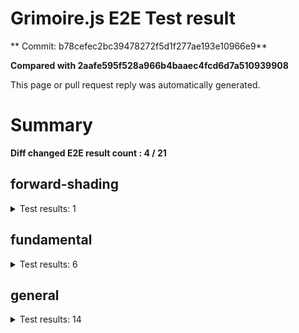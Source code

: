 # Grimoire.js E2E Test result

** Commit: b78cefec2bc39478272f5d1f277ae193e10966e9**

**Compared with 2aafe595f528a966b4baaec4fcd6d7a510939908**

This page or pull request reply was automatically generated.

# Summary

**Diff changed E2E result count : 4 / 21**



## forward-shading

<details>
    <summary>Test results: 1</summary>

<details>
    <summary>0:forward-shading/pbr-rougness-metallic[PASSED] -- (load: 4499 / waitFor: )</summary>





<img src="https://142-108731811-gh.circle-artifacts.com/0/tmp/circle-artifacts.e1HMx95/diff/forward-shadingpbr-rougness-metallic.png"/>




<a href="http://jsrun.it/kyasbal/gCfn3#fundamental&#x3D;staging-b78cefec2bc39478272f5d1f277ae193e10966e9">OPEN</a>



<details>
    <summary>Logs</summary>

```
log:%cGrimoire.js v0.21.1
plugins:

  1 : grimoirejs-math@1.15.1
  2 : grimoirejs-fundamental@0.30.0beta5
  3 : grimoirejs-forward-shading@1.10.1

To suppress this message,please inject a line &quot;gr.debug &#x3D; false;&quot; on the initializing timing. color:#44F;font-weight:bold;
```

</details>

<details>
    <summary>Meta</summary>


|Key|Value|
|:-:|:-:|
|config|[object Object]|
|loadTime|4499|
|logs|[object Object]|
|diffTestResult|true|
|url|http://jsrun.it/kyasbal/gCfn3#fundamental&#x3D;staging-b78cefec2bc39478272f5d1f277ae193e10966e9|


</details>

<details>
    <summary>Config</summary>


|Key|Value|
|:-:|:-:|
|url|http://jsrun.it/kyasbal/gCfn3|
|timeout|100000|
|waitFor||
|width|640|
|height|480|
|threshold|3%|
|shift|2|
|group|forward-shading|
|name|pbr-rougness-metallic|


</details>


</details>


---

 

</details>


## fundamental

<details>
    <summary>Test results: 6</summary>

<details>
    <summary>0:fundamental/texture-direction[PASSED] -- (load: 4695 / waitFor: )</summary>





<img src="https://142-108731811-gh.circle-artifacts.com/1/tmp/circle-artifacts.VR4VuoK/diff/fundamentaltexture-direction.png"/>




<a href="https://codepen.io/kyasbal-1994/debug/gXMBJV#fundamental&#x3D;staging-b78cefec2bc39478272f5d1f277ae193e10966e9">OPEN</a>



<details>
    <summary>Logs</summary>

```
log:%cGrimoire.js v0.21.1
plugins:

  1 : grimoirejs-math@1.15.1
  2 : grimoirejs-fundamental@0.30.0beta5

To suppress this message,please inject a line &quot;gr.debug &#x3D; false;&quot; on the initializing timing. color:#44F;font-weight:bold;
```

</details>

<details>
    <summary>Meta</summary>


|Key|Value|
|:-:|:-:|
|config|[object Object]|
|loadTime|4695|
|logs|[object Object]|
|diffTestResult|true|
|url|https://codepen.io/kyasbal-1994/debug/gXMBJV#fundamental&#x3D;staging-b78cefec2bc39478272f5d1f277ae193e10966e9|


</details>

<details>
    <summary>Config</summary>


|Key|Value|
|:-:|:-:|
|url|https://codepen.io/kyasbal-1994/debug/gXMBJV|
|timeout|100000|
|waitFor||
|width|640|
|height|480|
|threshold|3%|
|shift|2|
|group|fundamental|
|name|texture-direction|


</details>


</details>


---


<details>
    <summary>1:fundamental/uv[PASSED] -- (load: 4104 / waitFor: )</summary>





<img src="https://142-108731811-gh.circle-artifacts.com/2/tmp/circle-artifacts.78Cgkim/diff/fundamentaluv.png"/>




<a href="https://codepen.io/kyasbal-1994/debug/vWXLLK#fundamental&#x3D;staging-b78cefec2bc39478272f5d1f277ae193e10966e9">OPEN</a>



<details>
    <summary>Logs</summary>

```
log:%cGrimoire.js v0.21.1
plugins:

  1 : grimoirejs-math@1.15.1
  2 : grimoirejs-fundamental@0.30.0beta5

To suppress this message,please inject a line &quot;gr.debug &#x3D; false;&quot; on the initializing timing. color:#44F;font-weight:bold;
```

</details>

<details>
    <summary>Meta</summary>


|Key|Value|
|:-:|:-:|
|config|[object Object]|
|loadTime|4104|
|logs|[object Object]|
|diffTestResult|true|
|url|https://codepen.io/kyasbal-1994/debug/vWXLLK#fundamental&#x3D;staging-b78cefec2bc39478272f5d1f277ae193e10966e9|


</details>

<details>
    <summary>Config</summary>


|Key|Value|
|:-:|:-:|
|url|https://codepen.io/kyasbal-1994/debug/vWXLLK|
|timeout|100000|
|waitFor||
|width|640|
|height|480|
|threshold|3%|
|shift|2|
|group|fundamental|
|name|uv|


</details>


</details>


---


<details>
    <summary>2:fundamental/normal[PASSED] -- (load: 3717 / waitFor: )</summary>





<img src="https://142-108731811-gh.circle-artifacts.com/3/tmp/circle-artifacts.Id3DqDm/diff/fundamentalnormal.png"/>




<a href="https://codepen.io/kyasbal-1994/debug/RjGroo#fundamental&#x3D;staging-b78cefec2bc39478272f5d1f277ae193e10966e9">OPEN</a>



<details>
    <summary>Logs</summary>

```
log:%cGrimoire.js v0.21.1
plugins:

  1 : grimoirejs-math@1.15.1
  2 : grimoirejs-fundamental@0.30.0beta5

To suppress this message,please inject a line &quot;gr.debug &#x3D; false;&quot; on the initializing timing. color:#44F;font-weight:bold;
```

</details>

<details>
    <summary>Meta</summary>


|Key|Value|
|:-:|:-:|
|config|[object Object]|
|loadTime|3717|
|logs|[object Object]|
|diffTestResult|true|
|url|https://codepen.io/kyasbal-1994/debug/RjGroo#fundamental&#x3D;staging-b78cefec2bc39478272f5d1f277ae193e10966e9|


</details>

<details>
    <summary>Config</summary>


|Key|Value|
|:-:|:-:|
|url|https://codepen.io/kyasbal-1994/debug/RjGroo|
|timeout|100000|
|waitFor||
|width|640|
|height|480|
|threshold|3%|
|shift|2|
|group|fundamental|
|name|normal|


</details>


</details>


---


<details>
    <summary>3:fundamental/canvasFollowRelative[PASSED] -- (load: 1501 / waitFor: )</summary>





<img src="https://142-108731811-gh.circle-artifacts.com/0/tmp/circle-artifacts.e1HMx95/diff/fundamentalcanvasFollowRelative.png"/>




<a href="https://codepen.io/kyasbal-1994/debug/bf323f6b9725ceb75f0865d6dddd68b9#fundamental&#x3D;staging-b78cefec2bc39478272f5d1f277ae193e10966e9">OPEN</a>



<details>
    <summary>Logs</summary>

```
log:%cGrimoire.js v0.21.1
plugins:

  1 : grimoirejs-math@1.15.1
  2 : grimoirejs-fundamental@0.30.0beta5

To suppress this message,please inject a line &quot;gr.debug &#x3D; false;&quot; on the initializing timing. color:#44F;font-weight:bold;
```

</details>

<details>
    <summary>Meta</summary>


|Key|Value|
|:-:|:-:|
|config|[object Object]|
|loadTime|1501|
|logs|[object Object]|
|diffTestResult|true|
|url|https://codepen.io/kyasbal-1994/debug/bf323f6b9725ceb75f0865d6dddd68b9#fundamental&#x3D;staging-b78cefec2bc39478272f5d1f277ae193e10966e9|


</details>

<details>
    <summary>Config</summary>


|Key|Value|
|:-:|:-:|
|url|https://codepen.io/kyasbal-1994/debug/bf323f6b9725ceb75f0865d6dddd68b9|
|timeout|100000|
|waitFor||
|width|640|
|height|480|
|threshold|3%|
|shift|2|
|group|fundamental|
|name|canvasFollowRelative|


</details>


</details>


---


<details>
    <summary>4:fundamental/canvasConsiderBorder[PASSED] -- (load: 1013 / waitFor: )</summary>





<img src="https://142-108731811-gh.circle-artifacts.com/1/tmp/circle-artifacts.VR4VuoK/diff/fundamentalcanvasConsiderBorder.png"/>




<a href="https://codepen.io/kyasbal-1994/debug/d448653295e3678bdbbc626bf9192f79#fundamental&#x3D;staging-b78cefec2bc39478272f5d1f277ae193e10966e9">OPEN</a>



<details>
    <summary>Logs</summary>

```
log:%cGrimoire.js v0.21.1
plugins:

  1 : grimoirejs-math@1.15.1
  2 : grimoirejs-fundamental@0.30.0beta5

To suppress this message,please inject a line &quot;gr.debug &#x3D; false;&quot; on the initializing timing. color:#44F;font-weight:bold;
```

</details>

<details>
    <summary>Meta</summary>


|Key|Value|
|:-:|:-:|
|config|[object Object]|
|loadTime|1013|
|logs|[object Object]|
|diffTestResult|true|
|url|https://codepen.io/kyasbal-1994/debug/d448653295e3678bdbbc626bf9192f79#fundamental&#x3D;staging-b78cefec2bc39478272f5d1f277ae193e10966e9|


</details>

<details>
    <summary>Config</summary>


|Key|Value|
|:-:|:-:|
|url|https://codepen.io/kyasbal-1994/debug/d448653295e3678bdbbc626bf9192f79|
|timeout|100000|
|waitFor||
|width|640|
|height|480|
|threshold|3%|
|shift|2|
|group|fundamental|
|name|canvasConsiderBorder|


</details>


</details>


---


<details>
    <summary>5:fundamental/dynamicParentSizeChange[PASSED] -- (load: 1562 / waitFor: )</summary>





<img src="https://142-108731811-gh.circle-artifacts.com/2/tmp/circle-artifacts.78Cgkim/diff/fundamentaldynamicParentSizeChange.png"/>




<a href="https://codepen.io/kyasbal-1994/debug/074bef092e7a50ed3e33fe7c75c923e6#fundamental&#x3D;staging-b78cefec2bc39478272f5d1f277ae193e10966e9">OPEN</a>



<details>
    <summary>Logs</summary>

```
log:%cGrimoire.js v0.21.1
plugins:

  1 : grimoirejs-math@1.15.1
  2 : grimoirejs-fundamental@0.30.0beta5

To suppress this message,please inject a line &quot;gr.debug &#x3D; false;&quot; on the initializing timing. color:#44F;font-weight:bold;
```

</details>

<details>
    <summary>Meta</summary>


|Key|Value|
|:-:|:-:|
|config|[object Object]|
|loadTime|1562|
|logs|[object Object]|
|diffTestResult|true|
|url|https://codepen.io/kyasbal-1994/debug/074bef092e7a50ed3e33fe7c75c923e6#fundamental&#x3D;staging-b78cefec2bc39478272f5d1f277ae193e10966e9|


</details>

<details>
    <summary>Config</summary>


|Key|Value|
|:-:|:-:|
|url|https://codepen.io/kyasbal-1994/debug/074bef092e7a50ed3e33fe7c75c923e6|
|timeout|100000|
|waitFor||
|width|640|
|height|480|
|threshold|3%|
|shift|2|
|group|fundamental|
|name|dynamicParentSizeChange|


</details>


</details>


---

 

</details>


## general

<details>
    <summary>Test results: 14</summary>

<details>
    <summary>0:general/earth[PASSED] -- (load: 2317 / waitFor: )</summary>





<img src="https://142-108731811-gh.circle-artifacts.com/3/tmp/circle-artifacts.Id3DqDm/diff/generalearth.png"/>




<a href="http://jsrun.it/cx20/89C8#fundamental&#x3D;staging-b78cefec2bc39478272f5d1f277ae193e10966e9">OPEN</a>



<details>
    <summary>Logs</summary>

```
log:%cGrimoire.js v0.20.1
plugins:

  1 : grimoirejs-math@1.15.1
  2 : grimoirejs-fundamental@0.30.4
  3 : grimoirejs-preset-basic@1.11.15
  4 : grimoirejs-forward-shading@1.10.1

To suppress this message,please inject a line &quot;gr.debug &#x3D; false;&quot; on the initializing timing. color:#44F;font-weight:bold;
```

</details>

<details>
    <summary>Meta</summary>


|Key|Value|
|:-:|:-:|
|config|[object Object]|
|loadTime|2317|
|logs|[object Object]|
|diffTestResult|true|
|url|http://jsrun.it/cx20/89C8#fundamental&#x3D;staging-b78cefec2bc39478272f5d1f277ae193e10966e9|


</details>

<details>
    <summary>Config</summary>


|Key|Value|
|:-:|:-:|
|url|http://jsrun.it/cx20/89C8|
|timeout|100000|
|waitFor||
|width|640|
|height|480|
|threshold|3%|
|shift|2|
|group|general|
|name|earth|


</details>


</details>


---


<details>
    <summary>1:general/gltf[PASSED] -- (load: 943 / waitFor: )</summary>





<img src="https://142-108731811-gh.circle-artifacts.com/0/tmp/circle-artifacts.e1HMx95/diff/generalgltf.png"/>




<a href="http://jsrun.it/cx20/6ojC#fundamental&#x3D;staging-b78cefec2bc39478272f5d1f277ae193e10966e9">OPEN</a>



<details>
    <summary>Logs</summary>

```
log:%cGrimoire.js v0.20.0
plugins:

  1 : grimoirejs-math@1.14.6
  2 : grimoirejs-fundamental@0.28.2
  3 : grimoirejs-preset-basic@1.11.3
  4 : grimoirejs-animation@1.2.0
  5 : grimoirejs-forward-shading@1.7.3
  6 : grimoirejs-gltf@2.2.1

To suppress this message,please inject a line &quot;gr.debug &#x3D; false;&quot; on the initializing timing. color:#44F;font-weight:bold;
```

</details>

<details>
    <summary>Meta</summary>


|Key|Value|
|:-:|:-:|
|config|[object Object]|
|loadTime|943|
|logs|[object Object]|
|diffTestResult|true|
|url|http://jsrun.it/cx20/6ojC#fundamental&#x3D;staging-b78cefec2bc39478272f5d1f277ae193e10966e9|


</details>

<details>
    <summary>Config</summary>


|Key|Value|
|:-:|:-:|
|url|http://jsrun.it/cx20/6ojC|
|timeout|100000|
|waitFor||
|width|640|
|height|480|
|threshold|3%|
|shift|2|
|group|general|
|name|gltf|


</details>


</details>


---



### 2:general/posteffect\[CHANGED\]

* load: 2125
* waitFor: 





<img src="https://142-108731811-gh.circle-artifacts.com/1/tmp/circle-artifacts.VR4VuoK/diff/generalposteffect.png"/>




<a href="http://jsrun.it/cx20/snhP#fundamental&#x3D;staging-b78cefec2bc39478272f5d1f277ae193e10966e9">OPEN</a>



<details>
    <summary>Logs</summary>

```
log:%cGrimoire.js v0.19.5
plugins:

  1 : grimoirejs-math@1.14.3
  2 : grimoirejs-fundamental@0.28.2
  3 : grimoirejs-preset-basic@1.11.0

To suppress this message,please inject a line &quot;gr.debug &#x3D; false;&quot; on the initializing timing. color:#44F;font-weight:bold;
```

</details>

<details>
    <summary>Meta</summary>


|Key|Value|
|:-:|:-:|
|config|[object Object]|
|loadTime|2125|
|logs|[object Object]|
|diffTestResult|false|
|url|http://jsrun.it/cx20/snhP#fundamental&#x3D;staging-b78cefec2bc39478272f5d1f277ae193e10966e9|


</details>

<details>
    <summary>Config</summary>


|Key|Value|
|:-:|:-:|
|url|http://jsrun.it/cx20/snhP|
|timeout|100000|
|waitFor||
|width|640|
|height|480|
|threshold|3%|
|shift|2|
|group|general|
|name|posteffect|


</details>


---


<details>
    <summary>3:general/primitives[PASSED] -- (load: 2213 / waitFor: )</summary>





<img src="https://142-108731811-gh.circle-artifacts.com/2/tmp/circle-artifacts.78Cgkim/diff/generalprimitives.png"/>




<a href="http://jsrun.it/cx20/WWUy#fundamental&#x3D;staging-b78cefec2bc39478272f5d1f277ae193e10966e9">OPEN</a>



<details>
    <summary>Logs</summary>

```
log:%cGrimoire.js v0.20.0
plugins:

  1 : grimoirejs-math@1.14.7
  2 : grimoirejs-fundamental@0.29.2
  3 : grimoirejs-preset-basic@1.11.5

To suppress this message,please inject a line &quot;gr.debug &#x3D; false;&quot; on the initializing timing. color:#44F;font-weight:bold;
```

</details>

<details>
    <summary>Meta</summary>


|Key|Value|
|:-:|:-:|
|config|[object Object]|
|loadTime|2213|
|logs|[object Object]|
|diffTestResult|true|
|url|http://jsrun.it/cx20/WWUy#fundamental&#x3D;staging-b78cefec2bc39478272f5d1f277ae193e10966e9|


</details>

<details>
    <summary>Config</summary>


|Key|Value|
|:-:|:-:|
|url|http://jsrun.it/cx20/WWUy|
|timeout|100000|
|waitFor||
|width|640|
|height|480|
|threshold|3%|
|shift|2|
|group|general|
|name|primitives|


</details>


</details>


---


<details>
    <summary>4:general/quaternion[PASSED] -- (load: 1158 / waitFor: )</summary>





<img src="https://142-108731811-gh.circle-artifacts.com/3/tmp/circle-artifacts.Id3DqDm/diff/generalquaternion.png"/>




<a href="http://jsrun.it/cx20/29IU#fundamental&#x3D;staging-b78cefec2bc39478272f5d1f277ae193e10966e9">OPEN</a>



<details>
    <summary>Logs</summary>

```
log:%cGrimoire.js v0.20.1
plugins:

  1 : grimoirejs-math@1.14.7
  2 : grimoirejs-fundamental@0.29.4
  3 : grimoirejs-preset-basic@1.11.8

To suppress this message,please inject a line &quot;gr.debug &#x3D; false;&quot; on the initializing timing. color:#44F;font-weight:bold;
```

</details>

<details>
    <summary>Meta</summary>


|Key|Value|
|:-:|:-:|
|config|[object Object]|
|loadTime|1158|
|logs|[object Object]|
|diffTestResult|true|
|url|http://jsrun.it/cx20/29IU#fundamental&#x3D;staging-b78cefec2bc39478272f5d1f277ae193e10966e9|


</details>

<details>
    <summary>Config</summary>


|Key|Value|
|:-:|:-:|
|url|http://jsrun.it/cx20/29IU|
|timeout|100000|
|waitFor||
|width|640|
|height|480|
|threshold|3%|
|shift|2|
|group|general|
|name|quaternion|


</details>


</details>


---


<details>
    <summary>5:general/teapod-wireframe[PASSED] -- (load: 775 / waitFor: )</summary>





<img src="https://142-108731811-gh.circle-artifacts.com/0/tmp/circle-artifacts.e1HMx95/diff/generalteapod-wireframe.png"/>




<a href="http://jsrun.it/cx20/Ukzk#fundamental&#x3D;staging-b78cefec2bc39478272f5d1f277ae193e10966e9">OPEN</a>



<details>
    <summary>Logs</summary>

```
log:%cGrimoire.js v0.20.1
plugins:

  1 : grimoirejs-math@1.14.7
  2 : grimoirejs-fundamental@0.29.4
  3 : grimoirejs-preset-basic@1.11.8

To suppress this message,please inject a line &quot;gr.debug &#x3D; false;&quot; on the initializing timing. color:#44F;font-weight:bold;
```

</details>

<details>
    <summary>Meta</summary>


|Key|Value|
|:-:|:-:|
|config|[object Object]|
|loadTime|775|
|logs|[object Object]|
|diffTestResult|true|
|url|http://jsrun.it/cx20/Ukzk#fundamental&#x3D;staging-b78cefec2bc39478272f5d1f277ae193e10966e9|


</details>

<details>
    <summary>Config</summary>


|Key|Value|
|:-:|:-:|
|url|http://jsrun.it/cx20/Ukzk|
|timeout|100000|
|waitFor||
|width|640|
|height|480|
|threshold|3%|
|shift|2|
|group|general|
|name|teapod-wireframe|


</details>


</details>


---


<details>
    <summary>6:general/teapod-normal[PASSED] -- (load: 1552 / waitFor: )</summary>





<img src="https://142-108731811-gh.circle-artifacts.com/1/tmp/circle-artifacts.VR4VuoK/diff/generalteapod-normal.png"/>




<a href="http://jsrun.it/cx20/MPRv#fundamental&#x3D;staging-b78cefec2bc39478272f5d1f277ae193e10966e9">OPEN</a>



<details>
    <summary>Logs</summary>

```
log:%cGrimoire.js v0.20.1
plugins:

  1 : grimoirejs-math@1.14.7
  2 : grimoirejs-fundamental@0.29.4
  3 : grimoirejs-preset-basic@1.11.8

To suppress this message,please inject a line &quot;gr.debug &#x3D; false;&quot; on the initializing timing. color:#44F;font-weight:bold;
```

</details>

<details>
    <summary>Meta</summary>


|Key|Value|
|:-:|:-:|
|config|[object Object]|
|loadTime|1552|
|logs|[object Object]|
|diffTestResult|true|
|url|http://jsrun.it/cx20/MPRv#fundamental&#x3D;staging-b78cefec2bc39478272f5d1f277ae193e10966e9|


</details>

<details>
    <summary>Config</summary>


|Key|Value|
|:-:|:-:|
|url|http://jsrun.it/cx20/MPRv|
|timeout|100000|
|waitFor||
|width|640|
|height|480|
|threshold|3%|
|shift|2|
|group|general|
|name|teapod-normal|


</details>


</details>


---



### 7:general/teapod-texture\[CHANGED\]

* load: 2487
* waitFor: 





<img src="https://142-108731811-gh.circle-artifacts.com/2/tmp/circle-artifacts.78Cgkim/diff/generalteapod-texture.png"/>




<a href="http://jsrun.it/cx20/kPYg#fundamental&#x3D;staging-b78cefec2bc39478272f5d1f277ae193e10966e9">OPEN</a>



<details>
    <summary>Logs</summary>

```
log:%cGrimoire.js v0.20.1
plugins:

  1 : grimoirejs-math@1.14.7
  2 : grimoirejs-fundamental@0.29.4
  3 : grimoirejs-preset-basic@1.11.8

To suppress this message,please inject a line &quot;gr.debug &#x3D; false;&quot; on the initializing timing. color:#44F;font-weight:bold;
```

</details>

<details>
    <summary>Meta</summary>


|Key|Value|
|:-:|:-:|
|config|[object Object]|
|loadTime|2487|
|logs|[object Object]|
|diffTestResult|false|
|url|http://jsrun.it/cx20/kPYg#fundamental&#x3D;staging-b78cefec2bc39478272f5d1f277ae193e10966e9|


</details>

<details>
    <summary>Config</summary>


|Key|Value|
|:-:|:-:|
|url|http://jsrun.it/cx20/kPYg|
|timeout|100000|
|waitFor||
|width|640|
|height|480|
|threshold|3%|
|shift|2|
|group|general|
|name|teapod-texture|


</details>


---


<details>
    <summary>8:general/pbr[PASSED] -- (load: 1864 / waitFor: )</summary>





<img src="https://142-108731811-gh.circle-artifacts.com/3/tmp/circle-artifacts.Id3DqDm/diff/generalpbr.png"/>




<a href="http://jsrun.it/cx20/Qurl#fundamental&#x3D;staging-b78cefec2bc39478272f5d1f277ae193e10966e9">OPEN</a>



<details>
    <summary>Logs</summary>

```
log:%cGrimoire.js v0.20.1
plugins:

  1 : grimoirejs-math@1.14.8
  2 : grimoirejs-fundamental@0.29.4
  3 : grimoirejs-preset-basic@1.11.9
  4 : grimoirejs-animation@1.2.0
  5 : grimoirejs-forward-shading@1.9.1
  6 : grimoirejs-gltf@2.2.6

To suppress this message,please inject a line &quot;gr.debug &#x3D; false;&quot; on the initializing timing. color:#44F;font-weight:bold;
```

</details>

<details>
    <summary>Meta</summary>


|Key|Value|
|:-:|:-:|
|config|[object Object]|
|loadTime|1864|
|logs|[object Object]|
|diffTestResult|true|
|url|http://jsrun.it/cx20/Qurl#fundamental&#x3D;staging-b78cefec2bc39478272f5d1f277ae193e10966e9|


</details>

<details>
    <summary>Config</summary>


|Key|Value|
|:-:|:-:|
|url|http://jsrun.it/cx20/Qurl|
|timeout|100000|
|waitFor||
|width|640|
|height|480|
|threshold|3%|
|shift|2|
|group|general|
|name|pbr|


</details>


</details>


---



### 9:general/particles\[CHANGED\]

* load: 1160
* waitFor: 





<img src="https://142-108731811-gh.circle-artifacts.com/0/tmp/circle-artifacts.e1HMx95/diff/generalparticles.png"/>




<a href="http://jsrun.it/case2912/6B8h#fundamental&#x3D;staging-b78cefec2bc39478272f5d1f277ae193e10966e9">OPEN</a>



<details>
    <summary>Logs</summary>

```
log:%cGrimoire.js v0.21.0
plugins:

  1 : grimoirejs-math@1.15.1
  2 : grimoirejs-fundamental@0.30.5
  3 : grimoirejs-preset-basic@1.11.16

To suppress this message,please inject a line &quot;gr.debug &#x3D; false;&quot; on the initializing timing. color:#44F;font-weight:bold;
```

</details>

<details>
    <summary>Meta</summary>


|Key|Value|
|:-:|:-:|
|config|[object Object]|
|loadTime|1160|
|logs|[object Object]|
|diffTestResult|false|
|url|http://jsrun.it/case2912/6B8h#fundamental&#x3D;staging-b78cefec2bc39478272f5d1f277ae193e10966e9|


</details>

<details>
    <summary>Config</summary>


|Key|Value|
|:-:|:-:|
|url|http://jsrun.it/case2912/6B8h|
|timeout|100000|
|waitFor||
|width|640|
|height|480|
|threshold|3%|
|shift|2|
|group|general|
|name|particles|


</details>


---


<details>
    <summary>10:general/axis[PASSED] -- (load: 806 / waitFor: )</summary>





<img src="https://142-108731811-gh.circle-artifacts.com/1/tmp/circle-artifacts.VR4VuoK/diff/generalaxis.png"/>




<a href="http://jsrun.it/cx20/ebdy#fundamental&#x3D;staging-b78cefec2bc39478272f5d1f277ae193e10966e9">OPEN</a>



<details>
    <summary>Logs</summary>

```
log:%cGrimoire.js v0.20.1
plugins:

  1 : grimoirejs-math@1.14.7
  2 : grimoirejs-fundamental@0.29.4
  3 : grimoirejs-preset-basic@1.11.8

To suppress this message,please inject a line &quot;gr.debug &#x3D; false;&quot; on the initializing timing. color:#44F;font-weight:bold;
```

</details>

<details>
    <summary>Meta</summary>


|Key|Value|
|:-:|:-:|
|config|[object Object]|
|loadTime|806|
|logs|[object Object]|
|diffTestResult|true|
|url|http://jsrun.it/cx20/ebdy#fundamental&#x3D;staging-b78cefec2bc39478272f5d1f277ae193e10966e9|


</details>

<details>
    <summary>Config</summary>


|Key|Value|
|:-:|:-:|
|url|http://jsrun.it/cx20/ebdy|
|timeout|100000|
|waitFor||
|width|640|
|height|480|
|threshold|3%|
|shift|2|
|group|general|
|name|axis|


</details>


</details>


---


<details>
    <summary>11:general/forward[PASSED] -- (load: 1317 / waitFor: )</summary>





<img src="https://142-108731811-gh.circle-artifacts.com/2/tmp/circle-artifacts.78Cgkim/diff/generalforward.png"/>




<a href="http://jsrun.it/cx20/UE4P#fundamental&#x3D;staging-b78cefec2bc39478272f5d1f277ae193e10966e9">OPEN</a>



<details>
    <summary>Logs</summary>

```
log:%cGrimoire.js v0.20.1
plugins:

  1 : grimoirejs-math@1.15.1
  2 : grimoirejs-fundamental@0.30.4
  3 : grimoirejs-preset-basic@1.11.15
  4 : grimoirejs-forward-shading@1.10.1

To suppress this message,please inject a line &quot;gr.debug &#x3D; false;&quot; on the initializing timing. color:#44F;font-weight:bold;
```

</details>

<details>
    <summary>Meta</summary>


|Key|Value|
|:-:|:-:|
|config|[object Object]|
|loadTime|1317|
|logs|[object Object]|
|diffTestResult|true|
|url|http://jsrun.it/cx20/UE4P#fundamental&#x3D;staging-b78cefec2bc39478272f5d1f277ae193e10966e9|


</details>

<details>
    <summary>Config</summary>


|Key|Value|
|:-:|:-:|
|url|http://jsrun.it/cx20/UE4P|
|timeout|100000|
|waitFor||
|width|640|
|height|480|
|threshold|3%|
|shift|2|
|group|general|
|name|forward|


</details>


</details>


---



### 12:general/shader\[CHANGED\]

* load: 913
* waitFor: 





<img src="https://142-108731811-gh.circle-artifacts.com/3/tmp/circle-artifacts.Id3DqDm/diff/generalshader.png"/>




<a href="http://jsrun.it/kyasbal/2DVy#fundamental&#x3D;staging-b78cefec2bc39478272f5d1f277ae193e10966e9">OPEN</a>



<details>
    <summary>Logs</summary>

```
log:%cGrimoire.js v0.21.0
plugins:

  1 : grimoirejs-math@1.15.1
  2 : grimoirejs-fundamental@0.30.5
  3 : grimoirejs-preset-basic@1.11.16

To suppress this message,please inject a line &quot;gr.debug &#x3D; false;&quot; on the initializing timing. color:#44F;font-weight:bold;
```

</details>

<details>
    <summary>Meta</summary>


|Key|Value|
|:-:|:-:|
|config|[object Object]|
|loadTime|913|
|logs|[object Object]|
|diffTestResult|false|
|url|http://jsrun.it/kyasbal/2DVy#fundamental&#x3D;staging-b78cefec2bc39478272f5d1f277ae193e10966e9|


</details>

<details>
    <summary>Config</summary>


|Key|Value|
|:-:|:-:|
|url|http://jsrun.it/kyasbal/2DVy|
|timeout|100000|
|waitFor||
|width|640|
|height|480|
|threshold|3%|
|shift|2|
|group|general|
|name|shader|


</details>


---


<details>
    <summary>13:general/pbrTest14[PASSED] -- (load: 4327 / waitFor: )</summary>





<img src="https://142-108731811-gh.circle-artifacts.com/0/tmp/circle-artifacts.e1HMx95/diff/generalpbrTest14.png"/>




<a href="http://jsrun.it/kyasbal/oeKr#fundamental&#x3D;staging-b78cefec2bc39478272f5d1f277ae193e10966e9">OPEN</a>



<details>
    <summary>Logs</summary>

```
log:%cGrimoire.js v0.19.1
plugins:

  1 : grimoirejs-math@1.14.2
  2 : grimoirejs-fundamental@0.28.1
  3 : grimoirejs-preset-basic@1.10.17
  4 : grimoirejs-forward-shading@1.7.3

To suppress this message,please inject a line &quot;gr.debug &#x3D; false;&quot; on the initializing timing. color:#44F;font-weight:bold;
error:JSHandle@error
```

</details>

<details>
    <summary>Meta</summary>


|Key|Value|
|:-:|:-:|
|config|[object Object]|
|loadTime|4327|
|logs|[object Object],[object Object]|
|diffTestResult|true|
|url|http://jsrun.it/kyasbal/oeKr#fundamental&#x3D;staging-b78cefec2bc39478272f5d1f277ae193e10966e9|


</details>

<details>
    <summary>Config</summary>


|Key|Value|
|:-:|:-:|
|timeout|100000|
|url|http://jsrun.it/kyasbal/oeKr|
|waitFor||
|width|640|
|height|480|
|threshold|3%|
|shift|2|
|group|general|
|name|pbrTest14|


</details>


</details>


---

 

</details>
 